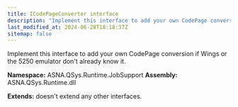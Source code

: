 ```yaml
---
title: ICodePageConverter interface
description: "Implement this interface to add your own CodePage conversion if Wings or the 5250 emulator don&#39;t already know it. "
last_modified_at: 2024-06-28T18:18:37Z
sitemap: false
---
```


Implement this interface to add your own CodePage conversion if Wings or the 5250 emulator don't already know it.

**Namespace:** ASNA.QSys.Runtime.JobSupport
**Assembly:** ASNA.QSys.Runtime.dll

**Extends:** doesn't extend any other interfaces.
<br>
<br>
